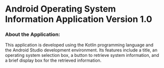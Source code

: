 # Android Operating System Information Application Version 1.0

### About the Application:
This application is developed using the Kotlin programming language and the Android Studio development environment. Its features include a title, an operating system selection box, a button to retrieve system information, and a brief display box for the retrieved information.
